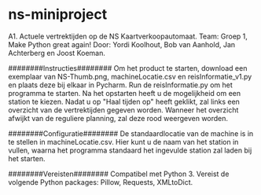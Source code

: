 # ns-miniproject
A1. Actuele vertrektijden op de NS Kaartverkoopautomaat.
Team: Groep 1, Make Python great again!
Door: Yordi Koolhout, Bob van Aanhold, Jan Achterberg en Joost Koeman.

########Instructies########
Om het product te starten, download een exemplaar van NS-Thumb.png, machineLocatie.csv en reisInformatie_v1.py en plaats deze bij elkaar in Pycharm. Run de reisInformatie.py om het programma te starten.
Na het opstarten heeft u de mogelijkheid om een station te kiezen. Nadat u op "Haal tijden op" heeft geklikt, zal links een overzicht van de vertrektijden gegeven worden.
Wanneer het overzicht afwijkt van de reguliere planning, zal deze rood weergeven worden.

########Configuratie########
De standaardlocatie van de machine is in te stellen in machineLocatie.csv.
Hier kunt u de naam van het station in vullen, waarna het programma standaard het ingevulde station zal laden bij het starten.

########Vereisten########
Compatibel met Python 3.
Vereist de volgende Python packages: Pillow, Requests, XMLtoDict.
